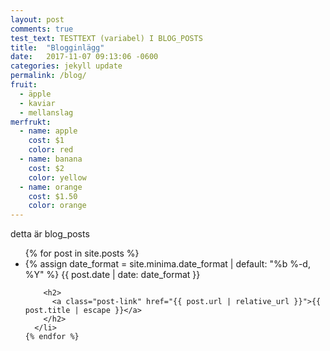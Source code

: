 ```yaml
---
layout: post
comments: true
test_text: TESTTEXT (variabel) I BLOG_POSTS
title:  "Blogginlägg"
date:   2017-11-07 09:13:06 -0600
categories: jekyll update
permalink: /blog/
fruit:
  - äpple
  - kaviar
  - mellanslag
merfrukt:
  - name: apple
    cost: $1
    color: red
  - name: banana
    cost: $2
    color: yellow
  - name: orange
    cost: $1.50
    color: orange
---
```



detta är blog_posts

<section>
  <ul class="post-list">
    {% for post in site.posts %}
      <li>
        {% assign date_format = site.minima.date_format | default: "%b %-d, %Y" %}
        <span class="post-meta">{{ post.date | date: date_format }}</span>

        <h2>
          <a class="post-link" href="{{ post.url | relative_url }}">{{ post.title | escape }}</a>
        </h2>
      </li>
    {% endfor %}
  </ul>
</section>
